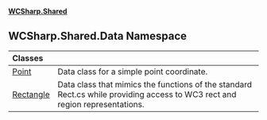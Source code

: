 #### [WCSharp.Shared](index.md 'index')

## WCSharp.Shared.Data Namespace

| Classes | |
| :--- | :--- |
| [Point](WCSharp.Shared.Data.Point.md 'WCSharp.Shared.Data.Point') | Data class for a simple point coordinate. |
| [Rectangle](WCSharp.Shared.Data.Rectangle.md 'WCSharp.Shared.Data.Rectangle') | Data class that mimics the functions of the standard Rect.cs while providing access to WC3 rect and region representations. |
